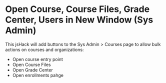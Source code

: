 # Open Course, Course Files, Grade Center, Users in New Window (Sys Admin)
This jsHack will add buttons to the Sys Admin > Courses page to allow bulk actions on courses and organizations:
- Open course entry point
- Open Course Files
- Open Grade Center
- Open enrollments pahge